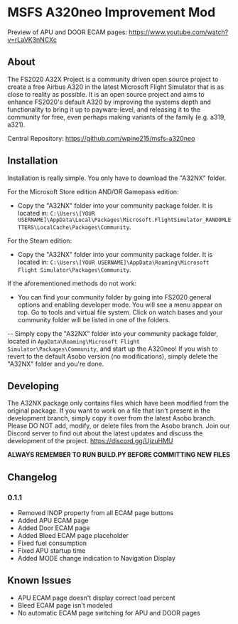 # MSFS A320neo Improvement Mod

Preview of APU and DOOR ECAM pages: https://www.youtube.com/watch?v=rLaVK3nNCXc

## About
The FS2020 A32X Project is a community driven open source project to create a free Airbus A320 in the latest Microsoft Flight Simulator that is as close to reality as possible. It is an open source project and aims to enhance FS2020's default A320 by improving the systems depth and functionality to bring it up to payware-level, and releasing it to the community for free, even perhaps making variants of the family (e.g. a319, a321).

Central Repository: https://github.com/wpine215/msfs-a320neo

## Installation
Installation is really simple. You only have to download the "A32NX" folder.

For the Microsoft Store edition AND/OR Gamepass edition:
* Copy the "A32NX" folder into your community package folder. It is located in:
`C:\Users\[YOUR USERNAME]\AppData\Local\Packages\Microsoft.FlightSimulator_RANDOMLETTERS\LocalCache\Packages\Community`.

For the Steam edition:
* Copy the "A32NX" folder into your community package folder. It is located in:
`C:\Users\[YOUR USERNAME]\AppData\Roaming\Microsoft Flight Simulator\Packages\Community`.

If the aforementioned methods do not work:
* You can find your community folder by going into FS2020 general options and enabling developer mode. You will see a menu appear on top. Go to tools and virtual file system. Click on watch bases and your community folder will be listed in one of the folders. 

--
Simply copy the "A32NX" folder into your community package folder, located in `AppData\Roaming\Microsoft Flight Simulator\Packages\Community`, and start up the A320neo! If you wish to revert to the default Asobo version (no modifications), simply delete the "A32NX" folder and you're done.

## Developing

The A32NX package only contains files which have been modified from the original package. If you want to work on a file that isn't present in the development branch, simply copy it over from the latest Asobo branch. Please DO NOT add, modify, or delete files from the Asobo branch.
Join our Discord server to find out about the latest updates and discuss the development of the project. https://discord.gg/UjzuHMU

**ALWAYS REMEMBER TO RUN BUILD.PY BEFORE COMMITTING NEW FILES**

## Changelog

### 0.1.1

- Removed INOP property from all ECAM page buttons
- Added APU ECAM page
- Added Door ECAM page
- Added Bleed ECAM page placeholder
- Fixed fuel consumption
- Fixed APU startup time
- Added MODE change indication to Navigation Display

## Known Issues
- APU ECAM page doesn't display correct load percent
- Bleed ECAM page isn't modeled
- No automatic ECAM page switching for APU and DOOR pages
